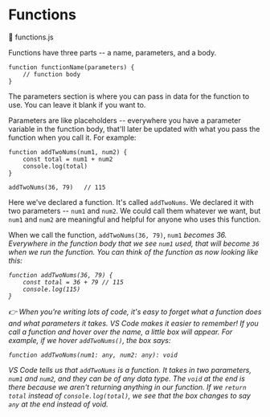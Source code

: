 # Functions

📂 functions.js

Functions have three parts -- a name, parameters, and a body.

    function functionName(parameters) {
        // function body
    }

The parameters section is where you can pass in data for the function to use. You can leave it blank if you want to.

Parameters are like placeholders -- everywhere you have a parameter variable in the function body, that'll later be updated with what you pass the function when you call it. For example:

    function addTwoNums(num1, num2) {
        const total = num1 + num2
        console.log(total)
    }

    addTwoNums(36, 79)   // 115

Here we've declared a function. It's called `addTwoNums`. We declared it with two parameters -- `num1` and `num2`. We could call them whatever we want, but `num1` and `num2` are meaningful and helpful for anyone who uses this function.

When we call the function, `addTwoNums(36, 79)`, `num1` <em>becomes<em> 36. Everywhere in the function body that we see `num1` used, that will become `36` when we run the function. You can think of the function as now looking like this:

    function addTwoNums(36, 79) {
        const total = 36 + 79 // 115
        console.log(115)
    }

👉 When you're writing lots of code, it's easy to forget what a function does and what parameters it takes. VS Code makes it easier to remember! If you call a function and hover over the name, a little box will appear. For example, if we hover `addTwoNums()`, the box says:

    function addTwoNums(num1: any, num2: any): void

VS Code tells us that `addTwoNums` is a function. It takes in two parameters, `num1` and `num2`, and they can be of any data type. The `void` at the end is there because we aren't <em>returning</em> anything in our function. If we `return total` instead of `console.log(total)`, we see that the box changes to say `any` at the end instead of void.
